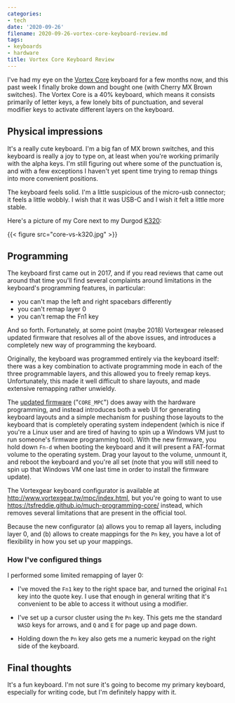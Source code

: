```yaml
---
categories:
- tech
date: '2020-09-26'
filename: 2020-09-26-vortex-core-keyboard-review.md
tags:
- keyboards
- hardware
title: Vortex Core Keyboard Review
---
```


I've had my eye on the [Vortex Core][] keyboard for a few months now, and this
past week I finally broke down and bought one (with Cherry MX Brown switches).
The Vortex Core is a 40% keyboard, which means it consists primarily of letter
keys, a few lonely bits of punctuation, and several modifier keys to activate
different layers on the keyboard.

## Physical impressions

It's a really cute keyboard. I'm a big fan of MX brown switches, and this
keyboard is really a joy to type on, at least when you're working primarily
with the alpha keys. I'm still figuring out where some of the punctuation
is, and with a few exceptions I haven't yet spent time trying to remap
things into more convenient positions.

The keyboard feels solid. I'm a little suspicious of the micro-usb
connector; it feels a little wobbly. I wish that it was USB-C and I wish it
felt a little more stable.

Here's a picture of my Core next to my Durgod [K320][]:

{{< figure src="core-vs-k320.jpg" >}}

[k320]: https://www.amazon.com/DURGOD-Mechanical-Interface-Tenkeyless-Anti-Ghosting/dp/B078H3WPHM

## Programming

The keyboard first came out in 2017, and if you read reviews that came out
around that time you'll find several complaints around limitations in the
keyboard's programming features, in particular:

- you can't map the left and right spacebars differently
- you can't remap layer 0
- you can't remap the Fn1 key

And so forth. Fortunately, at some point (maybe 2018) Vortexgear released
updated firmware that resolves all of the above issues, and introduces a
completely new way of programming the keyboard.

Originally, the keyboard was programmed entirely via the keyboard itself: there
was a key combination to activate programming mode in each of the three
programmable layers, and this allowed you to freely remap keys. Unfortunately,
this made it well difficult to share layouts, and made extensive remapping
rather unwieldy.

The [updated firmware][] ("`CORE_MPC`") does away with the hardware
programming, and instead introduces both a web UI for generating keyboard
layouts and a simple mechanism for pushing those layouts to the keyboard that
is completely operating system independent (which is nice if you're a Linux
user and are tired of having to spin up a Windows VM just to run someone's
firmware programming tool). With the new firmware, you hold down `Fn-d` when
booting the keyboard and it will present a FAT-format volume to the operating
system. Drag your layout to the volume, unmount it, and reboot the keyboard and
you're all set (note that you will still need to spin up that Windows VM
one last time in order to install the firmware update).

The Vortexgear keyboard configurator is available at
<http://www.vortexgear.tw/mpc/index.html>, but you're going to want to use
<https://tsfreddie.github.io/much-programming-core/> instead, which removes
several limitations that are present in the official tool.

Because the new configurator (a) allows you to remap all layers, including
layer 0, and (b) allows to create mappings for the `Pn` key, you have a lot
of flexibility in how you set up your mappings.

[updated firmware]: http://www.vortexgear.tw/db/upload/webdata4/6vortex_201861271445393.exe
[vortex core]: http://www.vortexgear.tw/vortex2_2.asp?kind=47&kind2=224&kind3=&kind4=1033

### How I've configured things

I performed some limited remapping of layer 0:

- I've moved the `Fn1` key to the right space bar, and turned the original
  `Fn1` key into the quote key. I use that enough in general writing that
  it's convenient to be able to access it without using a modifier.

- I've set up a cursor cluster using the `Pn` key. This gets me the
  standard `WASD` keys for arrows, and `Q` and `E` for page up and page
  down.

- Holding down the `Pn` key also gets me a numeric keypad on the right side
  of the keyboard.

## Final thoughts

It's a fun keyboard. I'm not sure it's going to become my primary keyboard,
especially for writing code, but I'm definitely happy with it.
